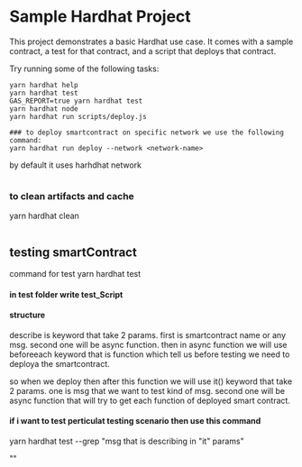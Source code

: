 # Sample Hardhat Project

This project demonstrates a basic Hardhat use case. It comes with a sample contract, a test for that contract, and a script that deploys that contract.

Try running some of the following tasks:

```shell
yarn hardhat help
yarn hardhat test
GAS_REPORT=true yarn hardhat test
yarn hardhat node
yarn hardhat run scripts/deploy.js

### to deploy smartcontract on specific network we use the following command:
yarn hardhat run deploy --network <network-name>
```

by default it uses harhdhat network

```

```

### to clean artifacts and cache

yarn hardhat clean

```
```
## testing smartContract

command for test yarn hardhat test

#### in test folder write test_Script
#### structure

describe is keyword that take 2 params. first is smartcontract name or any msg. second one will be async function. 
 then in async function we will use beforeeach keyword that is function which tell us before testing we need to deploya the smartcontract.

 so when we deploy then after this function we will use it()
 keyword that take 2 params. one is msg that we want to test kind of msg. second one will be async function that will try to get each function of deployed smart contract.


#### if i want to test perticulat testing scenario then use this command
yarn hardhat test --grep "msg that is describing in "it" params"

""